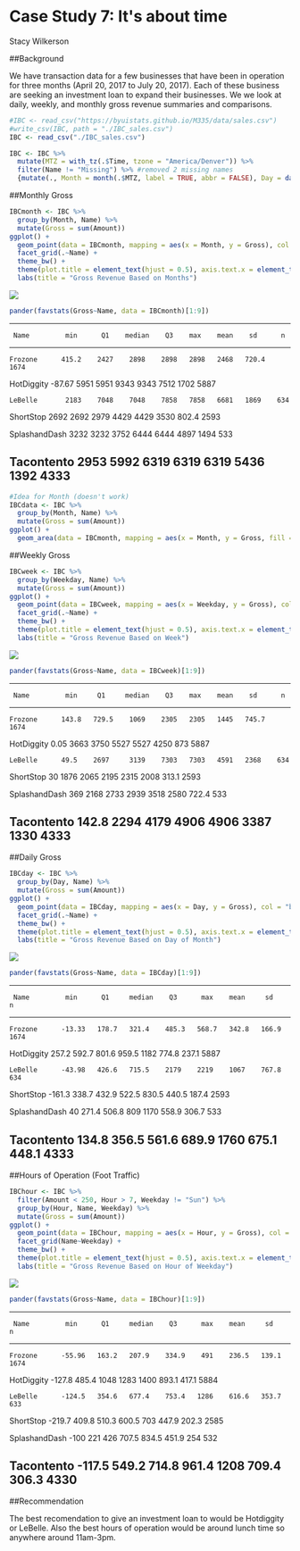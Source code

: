 # Case Study 7: It's about time
Stacy Wilkerson  



##Background

We have transaction data for a few businesses that have been in operation for three months (April 20, 2017 to July 20, 2017). Each of these business are seeking an investment loan to expand their businesses. We we look at daily, weekly, and monthly gross revenue summaries and comparisons. 


```r
#IBC <- read_csv("https://byuistats.github.io/M335/data/sales.csv")
#write_csv(IBC, path = "./IBC_sales.csv")
IBC <- read_csv("./IBC_sales.csv")

IBC <- IBC %>%
  mutate(MTZ = with_tz(.$Time, tzone = "America/Denver")) %>%
  filter(Name != "Missing") %>% #removed 2 missing names
  {mutate(., Month = month(.$MTZ, label = TRUE, abbr = FALSE), Day = day(.$MTZ), Hour = hour(.$MTZ), Weekday = wday(.$MTZ, label = TRUE))}
```

##Monthly Gross


```r
IBCmonth <- IBC %>%
  group_by(Month, Name) %>%
  mutate(Gross = sum(Amount))
ggplot() +
  geom_point(data = IBCmonth, mapping = aes(x = Month, y = Gross), col = "blue") +
  facet_grid(.~Name) + 
  theme_bw() +
  theme(plot.title = element_text(hjust = 0.5), axis.text.x = element_text(angle = 45, hjust = 1)) +
  labs(title = "Gross Revenue Based on Months")
```

![](CaseStudy7_files/figure-html/unnamed-chunk-2-1.png)<!-- -->

```r
pander(favstats(Gross~Name, data = IBCmonth)[1:9])
```


----------------------------------------------------------------------------
     Name         min      Q1    median    Q3    max    mean    sd      n   
--------------- -------- ------ -------- ------ ------ ------ ------- ------
    Frozone      415.2    2427    2898    2898   2898   2468   720.4   1674 

  HotDiggity     -87.67   5951    5951    9343   9343   7512   1702    5887 

    LeBelle       2183    7048    7048    7858   7858   6681   1869    634  

   ShortStop      2692    2692    2979    4429   4429   3530   802.4   2593 

 SplashandDash    3232    3232    3752    6444   6444   4897   1494    533  

  Tacontento      2953    5992    6319    6319   6319   5436   1392    4333 
----------------------------------------------------------------------------


```r
#Idea for Month (doesn't work)
IBCdata <- IBC %>%
  group_by(Month, Name) %>%
  mutate(Gross = sum(Amount))
ggplot() +
  geom_area(data = IBCmonth, mapping = aes(x = Month, y = Gross, fill = Name), stat = "identity", position = "stacked") 
```

##Weekly Gross


```r
IBCweek <- IBC %>%
  group_by(Weekday, Name) %>%
  mutate(Gross = sum(Amount))
ggplot() +
  geom_point(data = IBCweek, mapping = aes(x = Weekday, y = Gross), col = "blue") +
  facet_grid(.~Name) + 
  theme_bw() +
  theme(plot.title = element_text(hjust = 0.5), axis.text.x = element_text(angle = 55, hjust = 1)) +
  labs(title = "Gross Revenue Based on Week")
```

![](CaseStudy7_files/figure-html/unnamed-chunk-4-1.png)<!-- -->

```r
pander(favstats(Gross~Name, data = IBCweek)[1:9])
```


----------------------------------------------------------------------------
     Name         min     Q1     median    Q3    max    mean    sd      n   
--------------- ------- ------- -------- ------ ------ ------ ------- ------
    Frozone      143.8   729.5    1069    2305   2305   1445   745.7   1674 

  HotDiggity     0.05    3663     3750    5527   5527   4250    873    5887 

    LeBelle      49.5    2697     3139    7303   7303   4591   2368    634  

   ShortStop      30     1876     2065    2195   2315   2008   313.1   2593 

 SplashandDash    369    2168     2733    2939   3518   2580   722.4   533  

  Tacontento     142.8   2294     4179    4906   4906   3387   1330    4333 
----------------------------------------------------------------------------

##Daily Gross


```r
IBCday <- IBC %>%
  group_by(Day, Name) %>%
  mutate(Gross = sum(Amount))
ggplot() +
  geom_point(data = IBCday, mapping = aes(x = Day, y = Gross), col = "blue") +
  facet_grid(.~Name) + 
  theme_bw() +
  theme(plot.title = element_text(hjust = 0.5), axis.text.x = element_text(angle = 0, hjust = 1)) +
  labs(title = "Gross Revenue Based on Day of Month")
```

![](CaseStudy7_files/figure-html/unnamed-chunk-5-1.png)<!-- -->

```r
pander(favstats(Gross~Name, data = IBCday)[1:9])
```


--------------------------------------------------------------------------------
     Name         min      Q1     median    Q3      max    mean     sd      n   
--------------- -------- ------- -------- ------- ------- ------- ------- ------
    Frozone      -13.33   178.7   321.4    485.3   568.7   342.8   166.9   1674 

  HotDiggity     257.2    592.7   801.6    959.5   1182    774.8   237.1   5887 

    LeBelle      -43.98   426.6   715.5    2179    2219    1067    767.8   634  

   ShortStop     -161.3   338.7   432.9    522.5   830.5   440.5   187.4   2593 

 SplashandDash     40     271.4   506.8     809    1170    558.9   306.7   533  

  Tacontento     134.8    356.5   561.6    689.9   1760    675.1   448.1   4333 
--------------------------------------------------------------------------------

##Hours of Operation (Foot Traffic)


```r
IBChour <- IBC %>%
  filter(Amount < 250, Hour > 7, Weekday != "Sun") %>%
  group_by(Hour, Name, Weekday) %>%
  mutate(Gross = sum(Amount)) 
ggplot() +
  geom_point(data = IBChour, mapping = aes(x = Hour, y = Gross), col = "blue") +
  facet_grid(Name~Weekday) + 
  theme_bw() +
  theme(plot.title = element_text(hjust = 0.5), axis.text.x = element_text(angle = 0, hjust = 1)) +
  labs(title = "Gross Revenue Based on Hour of Weekday")
```

![](CaseStudy7_files/figure-html/unnamed-chunk-6-1.png)<!-- -->

```r
pander(favstats(Gross~Name, data = IBChour)[1:9])
```


--------------------------------------------------------------------------------
     Name         min      Q1     median    Q3      max    mean     sd      n   
--------------- -------- ------- -------- ------- ------- ------- ------- ------
    Frozone      -55.96   163.2   207.9    334.9    491    236.5   139.1   1674 

  HotDiggity     -127.8   485.4    1048    1283    1400    893.1   417.1   5884 

    LeBelle      -124.5   354.6   677.4    753.4   1286    616.6   353.7   633  

   ShortStop     -219.7   409.8   510.3    600.5    703    447.9   202.3   2585 

 SplashandDash    -100     221     426     707.5   834.5   451.9    254    532  

  Tacontento     -117.5   549.2   714.8    961.4   1208    709.4   306.3   4330 
--------------------------------------------------------------------------------

##Recommendation

The best recomendation to give an investment loan to would be Hotdiggity or LeBelle. Also the best hours of operation would be around lunch time so anywhere around 11am-3pm.    
